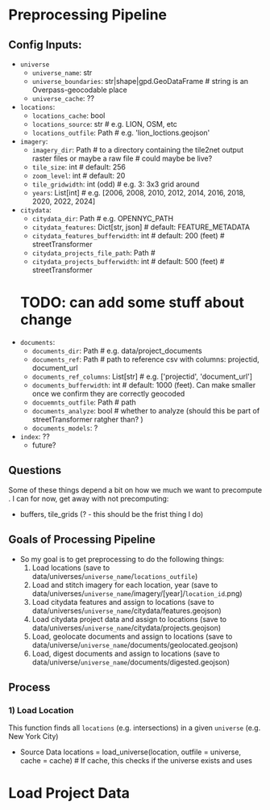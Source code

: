 # Preprocessing Pipeline

## Config Inputs:
- `universe`
    - `universe_name`: str
    - `universe_boundaries`: str|shape|gpd.GeoDataFrame # string is an Overpass-geocodable place
    - `universe_cache`: ??
- `locations`:
    - `locations_cache`: bool
    - `locations_source`: str # e.g. LION, OSM, etc
    - `locations_outfile`: Path # e.g. 'lion_loctions.geojson'
- `imagery`:
    - `imagery_dir`: Path # to a directory containing the tile2net output raster files or maybe a raw file # could maybe be live?
    - `tile_size`: int # default: 256
    - `zoom_level`: int # default: 20
    - `tile_gridwidth`: int (odd) # e.g. 3: 3x3 grid around
    - `years`: List[int] # e.g. [2006, 2008, 2010, 2012, 2014, 2016, 2018, 2020, 2022, 2024]
- `citydata`:
    - `citydata_dir`: Path # e.g. OPENNYC_PATH
    - `citydata_features`: Dict[str, json] # default: FEATURE_METADATA
    - `citydata_features_bufferwidth`: int # default: 200 (feet) # streetTransformer
    - `citydata_projects_file_path`: Path # 
    - `citydata_projects_bufferwidth`: int # default: 500 (feet) # streetTransformer
    # TODO: can add some stuff about change
- `documents`:
    - `documents_dir`: Path # e.g. data/project_documents
    - `documents_ref`: Path # path to reference csv with columns: projectid, document_url
    - `documents_ref_columns`: List[str] # e.g. ['projectid', 'document_url']
    - `documents_bufferwidth`: int # default: 1000 (feet). Can make smaller once we confirm they are correctly geocoded
    - `docuemnts_outfile`: Path # path
    - `documents_analyze`: bool # whether to analyze (should this be part of streetTransformer ratgher than? )
    - `documents_models`: ?
- `index`: ??
    - future?

## Questions
Some of these things depend a bit on how we much we want to precompute . I can for now, get away with not precomputing:
- buffers, tile_grids (? - this should be the frist thing I do)

## Goals of Processing Pipeline
- So my goal is to get preprocessing to do the following things:
    1) Load locations (save to data/universes/`universe_name`/`locations_outfile`)
    2) Load and stitch imagery for each location, year (save to data/universes/`universe_name`/imagery/[year]/`location_id`.png)
    3) Load citydata features and assign to locations (save to data/universes/`universe_name`/citydata/features.geojson)
    4) Load citydata project data and assign to locations (save to data/universes/`universe_name`/citydata/projects.geojson)
    5) Load, geolocate documents and assign to locations (save to data/universe/`universe_name`/documents/geolocated.geojson)
    6) Load, digest documents and assign to locations (save to data/universe/`universe_name`/documents/digested.geojson)

## Process
### 1) Load Location
This function finds all `locations` (e.g. intersections) in a given `universe` (e.g. New York City)

- Source Data
locations = load_universe(location, outfile = universe, cache = cache) # If cache, this checks if the universe exists and uses


# Load Project Data